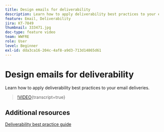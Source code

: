 ```yaml
---
title: Design emails for deliverability
description: Learn how to apply deliverability best practices to your email deliveries.
feature: Email, Deliverability
jira: KT-7849
thumbnail: 333471.jpg
doc-type: feature video
team: WWFRE
role: User
level: Beginner
exl-id: dda3ca16-204c-4af8-a9d3-713d14865d61
---
```

# Design emails for deliverability

Learn how to apply deliverability best practices to your email deliveries.

>[!VIDEO](https://video.tv.adobe.com/v/333471?quality=12&learn=on){transcript=true}

## Additional resources

[Deliverability best practice guide](https://experienceleague.adobe.com/docs/deliverability-learn/deliverability-best-practice-guide/introduction.html)
